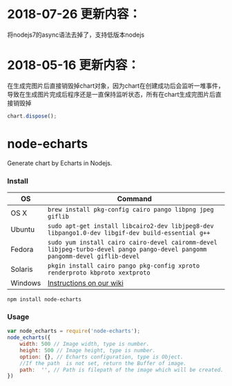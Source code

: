 # 2018-07-26 更新内容：
将nodejs7的async语法去掉了，支持低版本nodejs
# 2018-05-16 更新内容：
在生成完图片后直接销毁掉chart对象，因为chart在创建成功后会监听一堆事件，导致在生成图片完成后程序还是一直保持监听状态，所有在chart生成完图片后直接销毁掉 
```javascript
chart.dispose();
```
# node-echarts
Generate chart by Echarts in Nodejs.
### Install
OS | Command
----- | -----
OS X | `brew install pkg-config cairo pango libpng jpeg giflib`
Ubuntu | `sudo apt-get install libcairo2-dev libjpeg8-dev libpango1.0-dev libgif-dev build-essential g++`
Fedora | `sudo yum install cairo cairo-devel cairomm-devel libjpeg-turbo-devel pango pango-devel pangomm pangomm-devel giflib-devel`
Solaris | `pkgin install cairo pango pkg-config xproto renderproto kbproto xextproto`
Windows | [Instructions on our wiki](https://github.com/Automattic/node-canvas/wiki/Installation---Windows)

```
npm install node-echarts
```

### Usage
```javascript
var node_echarts = require('node-echarts');
node_echarts({
    width: 500 // Image width, type is number.
    height: 500 // Image height, type is number.
    option: {}, // Echarts configuration, type is Object.
    //If the path  is not set, return the Buffer of image.
    path:  '', // Path is filepath of the image which will be created.
})

```

